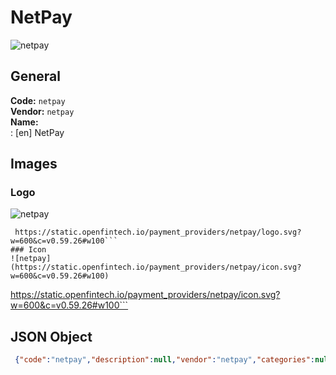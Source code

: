 # NetPay 
![netpay](https://static.openfintech.io/payment_providers/netpay/logo.svg?w=600&c=v0.59.26#w100)  
## General 
**Code:** `netpay`  
**Vendor:** `netpay`  
**Name:**  
:	[en] NetPay  
## Images 
### Logo 
![netpay](https://static.openfintech.io/payment_providers/netpay/logo.svg?w=600&c=v0.59.26#w100)  
```
 https://static.openfintech.io/payment_providers/netpay/logo.svg?w=600&c=v0.59.26#w100```  
### Icon 
![netpay](https://static.openfintech.io/payment_providers/netpay/icon.svg?w=600&c=v0.59.26#w100)  
```
 https://static.openfintech.io/payment_providers/netpay/icon.svg?w=600&c=v0.59.26#w100```  
## JSON Object 
```json
 {"code":"netpay","description":null,"vendor":"netpay","categories":null,"countries":null,"payment_method":null,"payout_method":null,"metadata":{"about_payments_code":"netpay"},"name":{"en":"NetPay"}}```  
